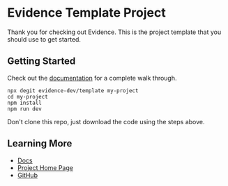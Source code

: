 # Evidence Template Project

Thank you for checking out Evidence. This is the project template that you should use to get started.

## Getting Started

Check out the [documentation](https://docs.evidence.dev) for a complete walk through.

```
npx degit evidence-dev/template my-project
cd my-project
npm install
npm run dev
```

Don't clone this repo, just download the code using the steps above.

## Learning More

- [Docs](https://docs.evidence.dev/)
- [Project Home Page](https://www.evidence.dev)
- [GitHub](https://github.com/evidence-dev/evidence)

